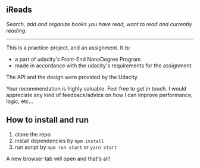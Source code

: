 iReads
---
_Search, add and organize books you have read, want to read and currently reading._

---


This is a practice-project, and an assignment. It is:
- a part of udacity's Front-End NanoDegree Program
- made in accordance with the udacity's requirements for the assignment

The API and the design were provided by the Udacity.

Your recommendation is highly valuable. Feel free to get in touch.
I would appreciate any kind of feedback/advice on how I can
improve performance, logic, etc...

## How to install and run

1. clone the repo
2. install dependencies by `npm install`
3. run script by `npm run start` or `yarn start`

A new browser tab will open and that's all!
